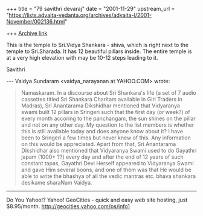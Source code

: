 +++
title = "79 savithri devaraj"
date = "2001-11-29"
upstream_url = "https://lists.advaita-vedanta.org/archives/advaita-l/2001-November/002136.html"

+++
[Archive link](https://lists.advaita-vedanta.org/archives/advaita-l/2001-November/002136.html)

This is the temple to Sri.Vidya Shankara - shiva,
which is right next to the temple to Sri.Sharada. It
has 12 beautiful pillars inside. The entire temple is
at a very high elevation with may be 10-12 steps
leading to it.

Savithri

--- Vaidya Sundaram <vaidya_narayanan at YAHOO.COM>
wrote:
> Namaskaram.
>  In a discourse about Sri Shankara's life (a set of
> 7 audio cassettes titled Sri Shankara Charitam
> available in Giri Traders in Madras), Sri Anantarama
> Dikshidhar mentioned that Vidyaranya swami built 12
> pillars in Sringeri such that the first day (or
> week?) of every month accoring to the panchangam,
> the sun shines on the pillar and not on any other
> day.
>  My question to the list members is whether this is
> still available today and does anyone know about it?
> I have been to Sringeri a few times but never knew
> of this.
> Any information on this would be appreciated.
>  Apart from that, Sri Anantarama Dikshidhar also
> mentioned that Vidyaranya Swami used to do Gayathri
> japam (1000+ ??) every day and after the end of 12
> years of such constant tapas, Gayathri Devi Herself
> appeared to Vidyaranya Swami and gave Him several
> boons, and one of them was that He would be able to
> write the bhashya of all the vedic mantras etc.
> bhava shankara desikame sharaNam
> Vaidya.
>
>


__________________________________________________
Do You Yahoo!?
Yahoo! GeoCities - quick and easy web site hosting, just $8.95/month.
http://geocities.yahoo.com/ps/info1


